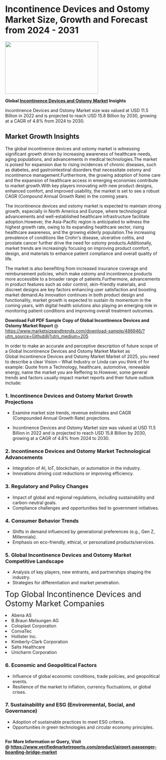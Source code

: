 <H1>Incontinence Devices and Ostomy Market Size, Growth and Forecast from 2024 - 2031</H1><img class="aligncenter size-medium wp-image-584254" src="https://thirdeyenews.in/wp-content/uploads/2024/09/Global-Market-Research-300x168.jpeg" alt="" width="300" height="168" /><p><strong>Global&nbsp;<a href="https://www.marketsizeandtrends.com/download-sample/486946/?utm_source=Github8j?utm_medium=205">Incontinence Devices and Ostomy Market</a> Insights</strong></p><p>Incontinence Devices and Ostomy Market size was valued at USD 11.5 Billion in 2022 and is projected to reach USD 15.8 Billion by 2030, growing at a CAGR of 4.8% from 2024 to 2030.</p><p><h2>Market Growth Insights</h2> <p>The global incontinence devices and ostomy market is witnessing significant growth driven by increasing awareness of healthcare needs, aging populations, and advancements in medical technologies.The market is poised for expansion due to rising incidences of chronic diseases, such as diabetes, and gastrointestinal disorders that necessitate ostomy and incontinence management.Furthermore, the growing adoption of home care and the expansion of healthcare access in emerging economies contribute to market growth.With key players innovating with new product designs, enhanced comfort, and improved usability, the market is set to see a robust CAGR (Compound Annual Growth Rate) in the coming years.</p> <p>The incontinence devices and ostomy market is expected to maintain strong growth, especially in North America and Europe, where technological advancements and well-established healthcare infrastructure facilitate adoption.However, the Asia-Pacific region is anticipated to witness the highest growth rate, owing to its expanding healthcare sector, rising healthcare awareness, and the growing elderly population.The increasing prevalence of conditions like Crohn's disease, ulcerative colitis, and prostate cancer further drive the need for ostomy products.Additionally, market trends are increasingly focusing on improving product comfort, design, and materials to enhance patient compliance and overall quality of life.</p> <p>The market is also benefiting from increased insurance coverage and reimbursement policies, which make ostomy and incontinence products more accessible to a broader range of patients.Furthermore, advancements in product features such as odor control, skin-friendly materials, and discreet designs are key factors enhancing user satisfaction and boosting market demand.As innovation continues in both product design and functionality, market growth is expected to sustain its momentum in the coming years, with digital health solutions also playing an emerging role in monitoring patient conditions and improving overall treatment outcomes.</p> <p><span class=""><strong>Download Full PDF Sample Copy of Global Incontinence Devices and Ostomy Market Report</strong> @ <a href="https://www.marketsizeandtrends.com/download-sample/486946/?utm_source=Github8j?utm_medium=205" target="_blank">https://www.marketsizeandtrends.com/download-sample/486946/?utm_source=Github8j?utm_medium=205</a></span></p><p>In order to make an accurate and perceptive description of future scope of a Global&nbsp;Incontinence Devices and Ostomy Market Market as Global&nbsp;Incontinence Devices and Ostomy Market Market of 2025, you need to describe a clear Vision &ndash; What Industry or Linda can you think of for example: Quote from a Technology, healthcare, automotive, renewable energy, name the market you are Reffering to.However, some general trends and factors usually impact market reports and their future outlook include:</p><h3>1.&nbsp;<strong>Incontinence Devices and Ostomy Market Growth Projections</strong></h3><ul><li>Examine market size trends, revenue estimates and CAGR (Compounded Annual Growth Rate) projections.</li><li><p>Incontinence Devices and Ostomy Market size was valued at USD 11.5 Billion in 2022 and is projected to reach USD 15.8 Billion by 2030, growing at a CAGR of 4.8% from 2024 to 2030.</p></li></ul><h3>2.&nbsp;<strong>Incontinence Devices and Ostomy Market Technological Advancements</strong></h3><ul><li>Integration of AI, IoT, blockchain, or automation in the industry.</li><li>Innovations driving cost reductions or improving efficiency.</li></ul><h3>3.&nbsp;<strong>Regulatory and Policy Changes</strong></h3><ul><li>Impact of global and regional regulations, including sustainability and carbon-neutral goals.</li><li>Compliance challenges and opportunities tied to government initiatives.</li></ul><h3>4.&nbsp;<strong>Consumer Behavior Trends</strong></h3><ul><li>Shifts in demand influenced by generational preferences (e.g., Gen Z, Millennials).</li><li>Emphasis on eco-friendly, ethical, or personalized products/services.</li></ul><h3>5.&nbsp;<strong>Global Incontinence Devices and Ostomy Market Competitive Landscape</strong></h3><ul><li>Analysis of key players, new entrants, and partnerships shaping the industry.</li><li>Strategies for differentiation and market penetration.</li></ul><p data-pm-slice="1 1 []"><span style="color: inherit; font-family: inherit; font-size: 25px;">Top Global Incontinence Devices and Ostomy Market Companies</span></p><div class="" data-test-id=""><p><li>Abena AS</li><li> B.Braun Melsungen AG</li><li> Coloplast Corporation</li><li> ConvaTec</li><li> Hollister Inc.</li><li> Kimberly-Clark Corporation</li><li> Salts Healthcare</li><li> Unicharm Corporation</li></p></div><h3>6.&nbsp;<strong>Economic and Geopolitical Factors</strong></h3><ul><li>Influence of global economic conditions, trade policies, and geopolitical events.</li><li>Resilience of the market to inflation, currency fluctuations, or global crises.</li></ul><h3>7.&nbsp;<strong>Sustainability and ESG (Environmental, Social, and Governance)</strong></h3><ul><li>Adoption of sustainable practices to meet ESG criteria.</li><li>Opportunities in green technologies and circular economy principles.</li></ul><h2><strong style="font-size: 14px;">For More Information or Query, Visit @&nbsp;</strong><a style="background-color: #ffffff; font-size: 14px;" href="https://www.marketsizeandtrends.com/report/incontinence-devices-and-ostomy-market/" target="_blank">https://www.verifiedmarketreports.com/product/airport-passenger-boarding-bridge-market</a></h2>